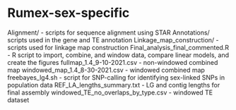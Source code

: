 # Rumex-sex-specific
Alignment/ - scripts for sequence alignment using STAR
Annotations/ scripts used in the gene and TE annotation
Linkage_map_construction/ - scripts used for linkage map construction
Final_analysis_final_commented.R - R script to import, combine, and window data, compare linear models, and create the figures
fullmap_1.4_9-10-2021.csv - non-windowed combined map
windowed_map_1.4_8-30-2021.csv - windowed combined map
freebayes_lg4.sh - script for SNP-calling for identifying sex-linked SNPs in population data
REF_LA_lengths_summary.txt - LG and contig lengths for final assembly
windowed_TE_no_overlaps_by_type.csv - windowed TE dataset